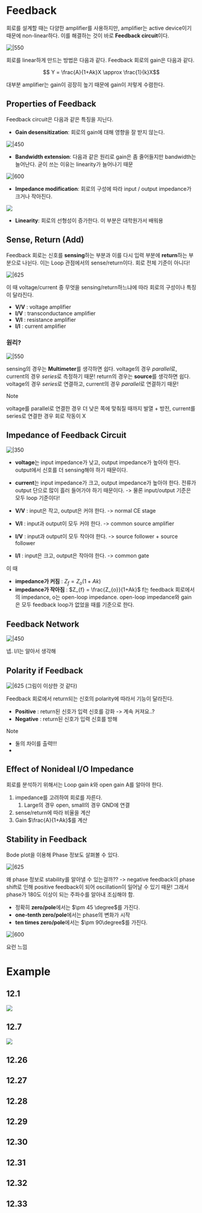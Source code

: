 # Feedback

회로를 설계할 때는 다양한 amplifier를 사용하지만, amplifier는 active device이기 때문에 non-linear하다. 이를 해결하는 것이 바로 **Feedback circuit**이다.

![|550](https://i.imgur.com/3LL1y0N.png)

회로를 linear하게 만드는 방법은 다음과 같다. Feedback 회로의 gain은 다음과 같다.

$$ Y = \frac{A}{1+Ak}X \approx \frac{1}{k}X$$

대부분 amplifier는 gain이 굉장히 높기 때문에 gain이 저렇게 수렴한다.

## Properties of Feedback

Feedback circuit은 다음과 같은 특징을 지닌다.

- **Gain desensitization**: 회로의 gain에 대해 영향을 잘 받지 않는다.

![|450](https://i.imgur.com/nevgQ7T.png)

- **Bandwidth extension**: 다음과 같은 원리로 gain은 좀 줄어들지만 bandwidth는 늘어난다. 굳이 쓰는 이유는 linearity가 늘어나기 때문

![|600](https://i.imgur.com/4hOf1dB.png)

- **Impedance modification**: 회로의 구성에 따라 input / output impedance가 크거나 작아진다.

![](https://i.imgur.com/qDb5mPi.png)

- **Linearity**: 회로의 선형성이 증가한다. 이 부분은 대학원가서 배워용

## Sense, Return (Add)

Feedback 회로는 신호를 **sensing**하는 부분과 이를 다시 입력 부분에 **return**하는 부분으로 나뉜다. 이는 Loop 관점에서의 sense/return이다. 회로 전체 기준이 아니다!

![|625](https://i.imgur.com/rFwN2uK.png)

이 때 voltage/current 중 무엇을 sensing/return하느냐에 따라 회로의 구성이나 특징이 달라진다. 
- **V/V** : voltage amplifier
- **I/V** : transconductance amplifier
- **V/I** : resistance amplifier
- **I/I** : current amplifier

### 원리?

![|550](https://i.imgur.com/ItRyf4Z.png)



sensing의 경우는 **Multimeter**를 생각하면 쉽다. voltage의 경우 *parallel*로, current의 경우 *series*로 측정하기 때문!
return의 경우는 **source**를 생각하면 쉽다. voltage의 경우 *series*로 연결하고, current의 경우 *parallel*로 연결하기 때문!

> [!note] 
> voltage를 parallel로 연결한 경우 더 낮은 쪽에 맞춰질 때까지 발열 + 방전,
> current를 series로 연결한 경우 회로 작동이 X

## Impedance of Feedback Circuit

![|350](https://i.imgur.com/U0GuEK9.png)

- **voltage**는 input impedance가 낮고, output impedance가 높아야 한다. output에서 신호를 더 sensing해야 하기 때문이다.
- **current**는 input impedance가 크고, output impedance가 높아야 한다. 전류가 output 단으로 많이 흘러 들어가야 하기 때문이다.
-> 물론 input/output 기준은 모두 loop 기준이다!

- **V/V** : input은 작고, output은 커야 한다. -> normal CE stage
- **V/I** : input과 output이 모두 커야 한다. -> common source amplifier
- **I/V** : input과 output이 모두 작아야 한다. -> source follower + source follower
- **I/I** : input은 크고, output은 작아야 한다. -> common gate

이 때 
- **impedance가 커짐** : $Z_{f} = Z_{o}(1+Ak)$
- **impedance가 작아짐** : $Z_{f} = \frac{Z_{o}}{1+Ak}$
f는 feedback 회로에서의 impedance, o는 open-loop impedance. open-loop impedance와 gain은 모두 feedback loop가 없었을 때를 기준으로 한다.

## Feedback Network

![|450](https://i.imgur.com/9mMFwQP.png)

넵. I/I는 알아서 생각해

## Polarity if Feedback

![|625](https://i.imgur.com/KzdpIZo.png)
(그림이 이상한 것 같다)

Feedback 회로에서 return되는 신호의 polarity에 따라서 기능이 달라진다.
- **Positive** : return된 신호가 입력 신호를 강화 -> 계속 커져요..?
- **Negative** : return된 신호가 입력 신호를 방해 

> [!note]
> - 둘의 차이를 출력!!!
> - 

## Effect of Nonideal I/O Impedance

회로를 분석하기 위해서는 Loop gain $k$와 open gain A를 알아야 한다.
1. impedance를 고려하여 회로를 자른다.
	1. Large의 경우 open, small의 경우 GND에 연결
2. sense/return에 따라 비율을 계산
3. Gain $\frac{A}{1+Ak}$를 계산

## Stability in Feedback

Bode plot을 이용해 Phase 정보도 살펴볼 수 있다.

![|625](https://i.imgur.com/g7DdR8D.png)

왜 phase 정보로 stability를 알아낼 수 있는걸까??
-> negative feedback이 phase shift로 인해 positive feedback이 되어 oscillation이 일어날 수 있기 때문!
그래서 phase가 180도 이상이 되는 주파수를 알아내 조심해야 함.

- 정확히 **zero/pole**에서는 $\pm 45 \degree$를 가진다.
- **one-tenth zero/pole**에서는 phase의 변화가 시작
- **ten times zero/pole**에서는 $\pm 90\degree$를 가진다.

![|600](https://i.imgur.com/NTan7QM.png)

요런 느낌
# Example

## 12.1

![](https://i.imgur.com/F1cpbMl.png)

## 12.7

![](https://i.imgur.com/1IipWo0.png)

## 12.26

## 12.27

## 12.28

## 12.29

## 12.30

## 12.31

## 12.32

## 12.33